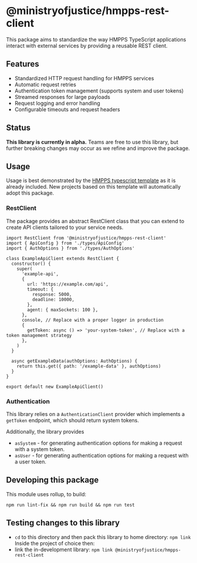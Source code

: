 # @ministryofjustice/hmpps-rest-client

This package aims to standardize the way HMPPS TypeScript applications interact with external services by providing a reusable REST client.

## Features

- Standardized HTTP request handling for HMPPS services
- Automatic request retries
- Authentication token management (supports system and user tokens)
- Streamed responses for large payloads
- Request logging and error handling
- Configurable timeouts and request headers

## Status

**This library is currently in alpha.**
Teams are free to use this library, but further breaking changes may occur as we refine and improve the package.

## Usage

Usage is best demonstrated by the [HMPPS typescript template](https://github.com/ministryofjustice/hmpps-template-typescript) as it is already included.
New projects based on this template will automatically adopt this package.

### RestClient
The package provides an abstract RestClient class that you can extend to create API clients tailored to your service needs.

```
import RestClient from '@ministryofjustice/hmpps-rest-client'
import { ApiConfig } from './types/ApiConfig'
import { AuthOptions } from './types/AuthOptions'

class ExampleApiClient extends RestClient {
  constructor() {
    super(
      'example-api',
      {
        url: 'https://example.com/api',
        timeout: {
          response: 5000,
          deadline: 10000,
        },
        agent: { maxSockets: 100 },
      },
      console, // Replace with a proper logger in production
      {
        getToken: async () => 'your-system-token', // Replace with a token management strategy
      },
    )
  }

  async getExampleData(authOptions: AuthOptions) {
    return this.get({ path: '/example-data' }, authOptions)
  }
}

export default new ExampleApiClient()
```

### Authentication
This library relies on a `AuthenticationClient` provider which implements
a `getToken` endpoint, which should return system tokens.

Additionally, the library provides
* `asSystem` - for generating authentication options for making a request with a system token.
* `asUser` - for generating authentication options for making a request with a user token.

## Developing this package

This module uses rollup, to build:

`npm run lint-fix && npm run build && npm run test`

## Testing changes to this library

* `cd` to this directory and then pack this library to home directory: `npm link`
Inside the project of choice then:
* link the in-development library: `npm link @ministryofjustice/hmpps-rest-client`

